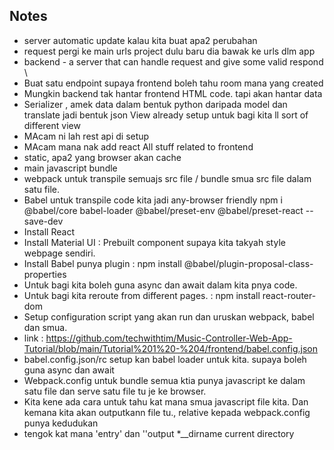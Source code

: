 ## Notes
 * server automatic update kalau kita buat apa2 perubahan
 * request pergi ke main urls project dulu baru dia bawak ke urls dlm app
 * backend - a server that can handle request and give some valid respond \
 * Buat satu endpoint supaya frontend boleh tahu room mana yang created
 * Mungkin backend tak hantar frontend HTML code. tapi akan hantar data
 * Serializer , amek data dalam bentuk python daripada model dan translate jadi bentuk json
 View already setup untuk bagi kita ll sort of different view
 * MAcam ni lah rest api di setup
 * MAcam mana nak add react
 All stuff related to frontend
 * static, apa2 yang browser akan cache
 * main javascript bundle
 * webpack untuk transpile semuajs  src file / bundle smua src file dalam satu file.
 * Babel untuk transpile code kita jadi any-browser friendly
 npm i @babel/core babel-loader @babel/preset-env @babel/preset-react --save-dev
 * Install React
 * Install Material UI : Prebuilt component supaya kita takyah style webpage sendiri.
 * Install Babel punya plugin : npm install @babel/plugin-proposal-class-properties
 * Untuk bagi kita boleh guna async dan await dalam kita pnya code.
 * Untuk bagi kita reroute from different pages. : npm install react-router-dom
* Setup configuration script yang akan run  dan uruskan webpack, babel dan smua.
* link : https://github.com/techwithtim/Music-Controller-Web-App-Tutorial/blob/main/Tutorial%201%20-%204/frontend/babel.config.json 
* babel.config.json/rc setup kan babel loader untuk kita. supaya boleh guna async dan await
* Webpack.config untuk bundle semua ktia punya javascript ke dalam satu file dan serve satu file tu je ke browser.
* Kita kene ada cara untuk tahu kat mana smua javascript file kita. Dan kemana kita akan outputkann file tu., relative kepada webpack.config punya kedudukan
* tengok kat mana 'entry' dan ''output
*__dirname current directory